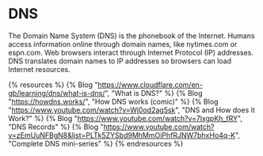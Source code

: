 # DNS

The Domain Name System (DNS) is the phonebook of the Internet. Humans access information online through domain names, like nytimes.com or espn.com. Web browsers interact through Internet Protocol (IP) addresses. DNS translates domain names to IP addresses so browsers can load Internet resources.

{% resources %}
  {% Blog "https://www.cloudflare.com/en-gb/learning/dns/what-is-dns/", "What is DNS?" %}
  {% Blog "https://howdns.works/", "How DNS works (comic)" %}
  {% Blog "https://www.youtube.com/watch?v=Wj0od2ag5sk", "DNS and How does it Work?" %}
  {% Blog "https://www.youtube.com/watch?v=7lxgpKh_fRY", "DNS Records" %}
  {% Blog "https://www.youtube.com/watch?v=zEmUuNFBgN8&list=PLTk5ZYSbd9MhMmOiPhfRJNW7bhxHo4q-K", "Complete DNS mini-series" %}
{% endresources %}
